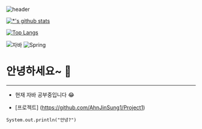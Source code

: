 ![header](https://capsule-render.vercel.app/api?type=egg&color=auto&height=300&section=header&text=Curriculum&fontSize=90&animation&=scaleIncolor=##40AEF0&)

[![*'s github stats](https://github-readme-stats.vercel.app/api?username=ahnjinsung1&show_icons=true&theme=radical)](https://github.com/깃허브아이디)

[![Top Langs](https://github-readme-stats.vercel.app/api/top-langs/?username=ahnjinsung1)](https://github.com/깃허브아이디/github-readme-stats)

![자바](https://img.shields.io/badge/-자바-007396?style=flat&logo=Java&logoColor=ffffff)
![Spring](https://img.shields.io/badge/-Spring-6DB33F?style=for-the-badge&logo=Spring&logoColor=white)
​


# **안녕하세요~** 👋

---

* 현재 자바 공부중입니다 :joy:<br>


- [프로젝트] (https://github.com/AhnJinSung1/Project1) <br>
```
System.out.println("안녕?")
```


